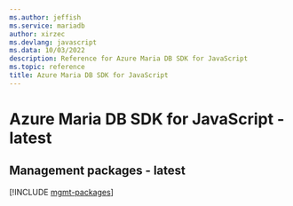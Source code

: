 ```yaml
---
ms.author: jeffish
ms.service: mariadb
author: xirzec
ms.devlang: javascript
ms.data: 10/03/2022
description: Reference for Azure Maria DB SDK for JavaScript
ms.topic: reference
title: Azure Maria DB SDK for JavaScript
---
```

# Azure Maria DB SDK for JavaScript - latest

## Management packages - latest
[!INCLUDE [mgmt-packages](maria-db-mgmt-index.md)]